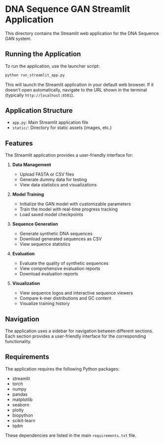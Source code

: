 # DNA Sequence GAN Streamlit Application

This directory contains the Streamlit web application for the DNA Sequence GAN system.

## Running the Application

To run the application, use the launcher script:

```bash
python run_streamlit_app.py
```

This will launch the Streamlit application in your default web browser. If it doesn't open automatically, navigate to the URL shown in the terminal (typically `http://localhost:8501`).

## Application Structure

- `app.py`: Main Streamlit application file
- `static/`: Directory for static assets (images, etc.)

## Features

The Streamlit application provides a user-friendly interface for:

1. **Data Management**
   - Upload FASTA or CSV files
   - Generate dummy data for testing
   - View data statistics and visualizations

2. **Model Training**
   - Initialize the GAN model with customizable parameters
   - Train the model with real-time progress tracking
   - Load saved model checkpoints

3. **Sequence Generation**
   - Generate synthetic DNA sequences
   - Download generated sequences as CSV
   - View sequence statistics

4. **Evaluation**
   - Evaluate the quality of synthetic sequences
   - View comprehensive evaluation reports
   - Download evaluation reports

5. **Visualization**
   - View sequence logos and interactive sequence viewers
   - Compare k-mer distributions and GC content
   - Visualize training history

## Navigation

The application uses a sidebar for navigation between different sections. Each section provides a user-friendly interface for the corresponding functionality.

## Requirements

The application requires the following Python packages:

- streamlit
- torch
- numpy
- pandas
- matplotlib
- seaborn
- plotly
- biopython
- scikit-learn
- tqdm

These dependencies are listed in the main `requirements.txt` file.
